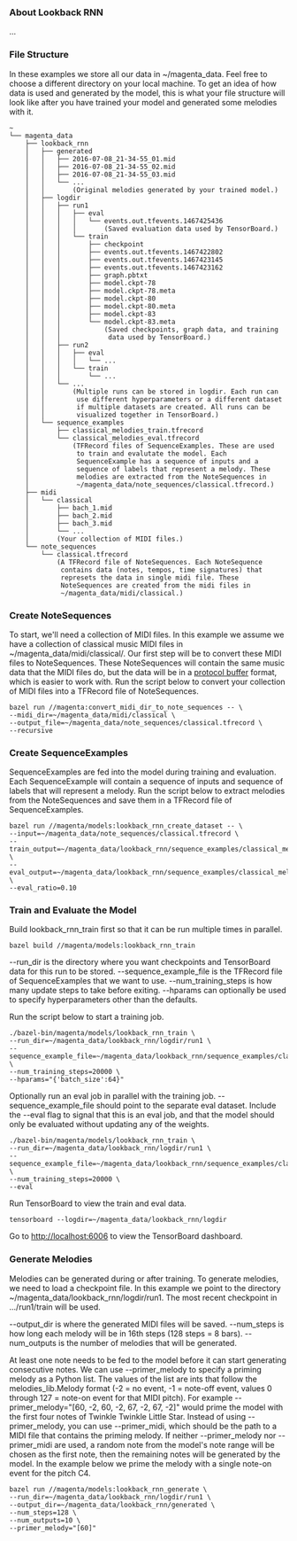 ### About Lookback RNN

...

### File Structure

In these examples we store all our data in ~/magenta_data. Feel free to choose a different directory on your local machine. To get an idea of how data is used and generated by the model, this is what your file structure will look like after you have trained your model and generated some melodies with it.

```
~
└── magenta_data
    ├── lookback_rnn
    │   ├── generated
    │   │   ├── 2016-07-08_21-34-55_01.mid
    │   │   ├── 2016-07-08_21-34-55_02.mid
    │   │   ├── 2016-07-08_21-34-55_03.mid
    │   │   └── ...
    │   │       (Original melodies generated by your trained model.)
    │   ├── logdir
    │   │   ├── run1
    │   │   │   ├── eval
    │   │   │   │   └── events.out.tfevents.1467425436
    │   │   │   │       (Saved evaluation data used by TensorBoard.)
    │   │   │   └── train
    │   │   │       ├── checkpoint
    │   │   │       ├── events.out.tfevents.1467422802
    │   │   │       ├── events.out.tfevents.1467423145
    │   │   │       ├── events.out.tfevents.1467423162
    │   │   │       ├── graph.pbtxt
    │   │   │       ├── model.ckpt-78
    │   │   │       ├── model.ckpt-78.meta
    │   │   │       ├── model.ckpt-80
    │   │   │       ├── model.ckpt-80.meta
    │   │   │       ├── model.ckpt-83
    │   │   │       └── model.ckpt-83.meta
    │   │   │           (Saved checkpoints, graph data, and training
    │   │   │            data used by TensorBoard.)
    │   │   ├── run2
    │   │   │   ├── eval
    │   │   │   │   └── ...
    │   │   │   └── train
    │   │   │       └── ...
    │   │   └── ...
    │   │       (Multiple runs can be stored in logdir. Each run can
    │   │        use different hyperparameters or a different dataset
    │   │        if multiple datasets are created. All runs can be
    │   │        visualized together in TensorBoard.)
    │   └── sequence_examples
    │       ├── classical_melodies_train.tfrecord
    │       └── classical_melodies_eval.tfrecord
    │           (TFRecord files of SequenceExamples. These are used
    │            to train and evalutate the model. Each
    │            SequenceExample has a sequence of inputs and a
    │            sequence of labels that represent a melody. These
    │            melodies are extracted from the NoteSequences in
    │            ~/magenta_data/note_sequences/classical.tfrecord.)
    ├── midi
    │   └── classical
    │       ├── bach_1.mid
    │       ├── bach_2.mid
    │       ├── bach_3.mid
    │       └── ...
    │       (Your collection of MIDI files.)
    └── note_sequences
        └── classical.tfrecord
            (A TFRecord file of NoteSequences. Each NoteSequence
             contains data (notes, tempos, time signatures) that
             represets the data in single midi file. These
             NoteSequences are created from the midi files in
             ~/magenta_data/midi/classical.)
```

### Create NoteSequences

To start, we'll need a collection of MIDI files. In this example we assume we have a collection of classical music MIDI files in ~/magenta_data/midi/classical/. Our first step will be to convert these MIDI files to NoteSequences. These NoteSequences will contain the same music data that the MIDI files do, but the data will be in a [protocol buffer](https://developers.google.com/protocol-buffers/) format, which is easier to work with. Run the script below to convert your collection of MIDI files into a TFRecord file of NoteSequences.

```
bazel run //magenta:convert_midi_dir_to_note_sequences -- \
--midi_dir=~/magenta_data/midi/classical \
--output_file=~/magenta_data/note_sequences/classical.tfrecord \
--recursive
```

### Create SequenceExamples

SequenceExamples are fed into the model during training and evaluation. Each SequenceExample will contain a sequence of inputs and sequence of labels that will represent a melody. Run the script below to extract melodies from the NoteSequences and save them in a TFRecord file of SequenceExamples.

```
bazel run //magenta/models:lookback_rnn_create_dataset -- \
--input=~/magenta_data/note_sequences/classical.tfrecord \
--train_output=~/magenta_data/lookback_rnn/sequence_examples/classical_melodies_train.tfrecord \
--eval_output=~/magenta_data/lookback_rnn/sequence_examples/classical_melodies_eval.tfrecord \
--eval_ratio=0.10
```

### Train and Evaluate the Model

Build lookback_rnn_train first so that it can be run multiple times in parallel.

```
bazel build //magenta/models:lookback_rnn_train
```

--run_dir is the directory where you want checkpoints and TensorBoard data for this run to be stored. --sequence_example_file is the TFRecord file of SequenceExamples that we want to use. --num_training_steps is how many update steps to take before exiting. --hparams can optionally be used to specify hyperparameters other than the defaults.

Run the script below to start a training job.

```
./bazel-bin/magenta/models/lookback_rnn_train \
--run_dir=~/magenta_data/lookback_rnn/logdir/run1 \
--sequence_example_file=~/magenta_data/lookback_rnn/sequence_examples/classical_melodies_train.tfrecord \
--num_training_steps=20000 \
--hparams="{'batch_size':64}"
```

Optionally run an eval job in parallel with the training job. --sequence_example_file should point to the separate eval dataset. Include the --eval flag to signal that this is an eval job, and that the model should only be evaluated without updating any of the weights.

```
./bazel-bin/magenta/models/lookback_rnn_train \
--run_dir=~/magenta_data/lookback_rnn/logdir/run1 \
--sequence_example_file=~/magenta_data/lookback_rnn/sequence_examples/classical_melodies_eval.tfrecord \
--num_training_steps=20000 \
--eval
```

Run TensorBoard to view the train and eval data.

```
tensorboard --logdir=~/magenta_data/lookback_rnn/logdir
```

Go to [http://localhost:6006](http://localhost:6006) to view the TensorBoard dashboard.

### Generate Melodies

Melodies can be generated during or after training. To generate melodies, we need to load a checkpoint file. In this example we point to the directory ~/magenta_data/lookback_rnn/logdir/run1. The most recent checkpoint in .../run1/train will be used.

--output_dir is where the generated MIDI files will be saved. --num_steps is how long each melody will be in 16th steps (128 steps = 8 bars). --num_outputs is the number of melodies that will be generated.

At least one note needs to be fed to the model before it can start generating consecutive notes. We can use --primer_melody to specify a priming melody as a Python list. The values of the list are ints that follow the melodies_lib.Melody format (-2 = no event, -1 = note-off event, values 0 through 127 = note-on event for that MIDI pitch). For example --primer_melody="[60, -2, 60, -2, 67, -2, 67, -2]" would prime the model with the first four notes of Twinkle Twinkle Little Star. Instead of using --primer_melody, you can use --primer_midi, which should be the path to a MIDI file that contains the priming melody. If neither --primer_melody nor --primer_midi are used, a random note from the model's note range will be chosen as the first note, then the remaining notes will be generated by the model. In the example below we prime the melody with a single note-on event for the pitch C4.

```
bazel run //magenta/models:lookback_rnn_generate \
--run_dir=~/magenta_data/lookback_rnn/logdir/run1 \
--output_dir=~/magenta_data/lookback_rnn/generated \
--num_steps=128 \
--num_outputs=10 \
--primer_melody="[60]"
```
